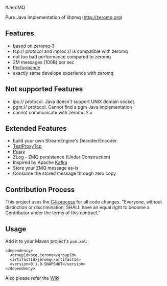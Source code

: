 #JeroMQ

Pure Java implementation of libzmq (http://zeromq.org)

## Features

* based on zeromq-3
* tcp:// protocol and inproc:// is compatible with zeromq
* not too bad performance compared to zeromq
 * 2M messages (100B) per sec
 * [Performance](https://github.com/miniway/jeromq/wiki/Perfomance)
* exactly same develope experience with zeromq

## Not supported Features

* ipc:// protocol. Java doesn't support UNIX domain socket.
* pgm:// protocol. Cannot find a pgm Java implementation
* cannot communicate with zeromq 2.x

## Extended Features

* build your own StreamEngine's Decoder/Encoder
 * [TestProxyTcp](https://github.com/miniway/jeromq/blob/master/src/test/java/zmq/TestProxyTcp.java)
 * [Proxy](https://github.com/miniway/jeromq/blob/master/src/main/java/org/jeromq/codec/Proxy.java)
* ZLog - ZMQ persistence (Under Construction)
 * Inspired by Apache [Kafka](http://incubator.apache.org/kafka/)
 * Store your ZMQ message as-is
 * Consume the stored message through zero copy

## Contribution Process

This project uses the [C4 process](http://rfc.zeromq.org/spec:16) for all code changes. "Everyone,
without distinction or discrimination, SHALL have an equal right to become a Contributor under the
terms of this contract."

## Usage

Add it to your Maven project's `pom.xml`:

    <dependency>
      <groupId>org.jeromq</groupId>
      <artifactId>jeromq</artifactId>
      <version>0.1.0-SNAPSHOT</version>
    </dependency>

Also please refer the [Wiki](https://github.com/miniway/jeromq/wiki)
